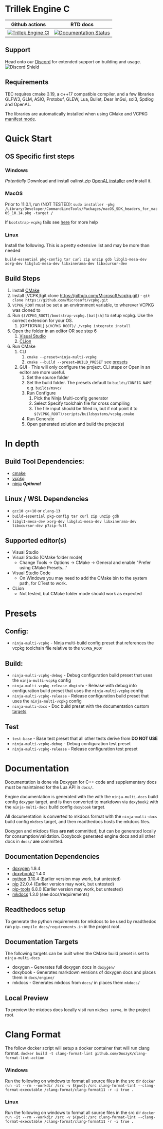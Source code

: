 # Trillek Engine C
| Github actions | RTD docs |
|-------|-----------|
|[![Trillek Engine CI](https://github.com/trillek-team/tec/actions/workflows/tec.yml/badge.svg)](https://github.com/trillek-team/tec/actions/workflows/tec.yml)|[![Documentation Status](https://readthedocs.org/projects/project-trillek/badge/?version=latest)](https://project-trillek.readthedocs.io/?badge=latest)|

## Support
Head onto our [Discord](https://discord.gg/HM8hhbGSjd) for extended support on building and usage.  
![Discord Shield](https://discordapp.com/api/guilds/671106829853523969/widget.png?style=shield)

## Requirements
TEC requires cmake 3.19, a c++17 compatible compiler, and a few libraries GLFW3, GLM, ASIO, Protobuf, GLEW, Lua, Bullet, Dear ImGui, sol3, Spdlog and OpenAL.

The libraries are automatically installed when using CMake and VCPKG [manifest mode](https://vcpkg.readthedocs.io/en/latest/users/manifests/).

# Quick Start
## OS Specific first steps
### Windows
*Potentially* Download and install oalinst.zip [OpenAL installer](http://openal.org/downloads/) and install it.
### MacOS
Prior to 11.0.1, run (NOT TESTED): `sudo installer -pkg /Library/Developer/CommandLineTools/Packages/macOS_SDK_headers_for_macOS_10.14.pkg -target /` 

If `bootstrap-vcpkg` fails see [here](https://donatstudios.com/MojaveMissingHeaderFiles) for more help
### Linux
Install the following. This is a pretty extensive list and may be more than needed

`build-essential pkg-config tar curl zip unzip gdb libgl1-mesa-dev xorg-dev libglu1-mesa-dev libxinerama-dev libxcursor-dev`

## Build Steps
1. Install [CMake](https://cmake.org/download/)
2. Install [VCPK](git clone https://github.com/Microsoft/vcpkg.git) - `git clone https://github.com/Microsoft/vcpkg.git`
3. `VCPKG_ROOT` must be set a an environment variable, to wherever VCPKG was cloned to
4. Run `$(VCPKG_ROOT)/bootstrap-vcpkg.[bat|sh]` to setup vcpkg. Use the correct extension for your OS.
   1. [OPTIONAL] `$(VCPKG_ROOT)/./vcpkg integrate install`
5. Open the folder in an editor OR see step 6
   1. [Visual Studio](https://docs.microsoft.com/en-us/cpp/build/cmake-presets-vs?view=msvc-170)
   2. [CLion](https://www.jetbrains.com/help/clion/cmake-presets.html)
6. Run CMake
   1. CLI
      1. `cmake --preset=ninja-multi-vcpkg`
      2. `cmake --build --preset=BUILD_PRESET` see [presets](#presets)
   2. GUI - This will only configure the project. CLI steps or Open in an editor are more useful.
      1. Set the source folder
      2. Set the build folder. The presets default to `builds/CONFIG_NAME` e.g. `builds/msvc/`
      3. Run Configure
         1. Pick the Ninja Multi-config generator
         2. Select Specify toolchain file for cross compiling
         3. The file input should be filled in, but if not point it to `$(VCPKG_ROOT)/scripts/buildsystems/vcpkg.cmake`
      4. Run Generate
      5. Open generated solution and build the project(s)

# In depth
## Build Tool Dependencies:
* [cmake](https://cmake.org/)
* [vcpkg](https://github.com/microsoft/vcpkg)
* [ninja](https://github.com/ninja-build/ninja/wiki/Pre-built-Ninja-packages) ***Optional***

## Linux / WSL Dependencies
* `gcc10 g++10` or `clang-13`
* `build-essential pkg-config tar curl zip unzip gdb`
* `libgl1-mesa-dev xorg-dev libglu1-mesa-dev libxinerama-dev libxcursor-dev p7zip-full`

## Supported editor(s)
* Visual Studio
* Visual Studio (CMake folder mode)
  * Change Tools -> Options -> CMake -> General and enable "Prefer using CMake Presets..."
* Visual Studio Code
  * On Windows you may need to add the CMake bin to the system path, for CTest to work.
* CLion
  * Not tested, but CMake folder mode should work as expected

# Presets
## Config:
* `ninja-multi-vcpkg` - Ninja multi-build config preset that references the vcpkg toolchain file relative to the `VCPKG_ROOT`
  
## Build:
* `ninja-multi-vcpkg-debug` - Debug configuration build preset that uses the `ninja-multi-vcpkg` config
* `ninja-multi-vcpkg-release-dbginfo` - Release with debug info configuration build preset that uses the `ninja-multi-vcpkg` config
* `ninja-multi-vcpkg-release` - Release configuration build preset that uses the `ninja-multi-vcpkg` config
* `ninja-multi-docs` - Doc build preset with the documentation custom [targets](#documentation-targets)

## Test
* `test-base` - Base test preset that all other tests derive from **DO NOT USE**
* `ninja-multi-vcpkg-debug` - Debug configuration test preset
* `ninja-multi-vcpkg-release` - Release configuration test preset

# Documentation
Documentation is done via Doxygen for C++ code and supplementary docs must be maintained for the Lua API in `docs/`.

Engine documentation is generated with the with the `ninja-multi-docs` build config `doxygen` target, and is then
converted to markdown via `doxybook2` with the `ninja-multi-docs` build config `doxybook` target.

All documentation is converted to mkdocs format with the `ninja-multi-docs` build config `mkdocs` target, and then
readthedocs hosts the mkdocs files.

Doxygen and mkdocs files **are not** committed, but can be generated locally for consumption/validation. Doxybook
generated engine docs and all other docs in `docs/` **are** committed.

## Documentation Dependencies
* [doxygen](https://www.doxygen.nl/) 1.9.4
* [doxybook2](https://github.com/matusnovak/doxybook2) 1.4.0
* [python](https://www.python.org/) 3.10.4 (Earlier version may work, but untested)
* [pip](https://pip.pypa.io/en/stable/) 22.0.4 (Earlier version may work, but untested)
* [pip-tools](https://github.com/jazzband/pip-tools) 6.8.0 (Earlier version may work, but untested)
* [mkdocs](https://www.mkdocs.org/) 1.3.0 (see docs/requirements)

## Readthedocs setup
To generate the python requirements for mkdocs to be used by readthedoc run `pip-compile docs/requirements.in` in the project root.

## Documentation Targets
The following targets can be built when the CMake build preset is set to `ninja-multi-docs`

* doxygen - Generates full doxygen docs in `doxygen/` 
* doxybook - Generates markdown versions of doxygen docs and places them in `docs/engine/`
* mkdocs - Generates mkdocs from `docs/` in places them `mkdocs/`

## Local Preview
To preview the mkdocs docs locally visit run `mkdocs serve`, in the project root.

# Clang Format
The follow docker script will setup a docker container that will run clang format.
`docker build -t clang-format-lint github.com/DoozyX/clang-format-lint-action`
### Windows
Run the following on windows to format all source files in the src dir
`docker run -it --rm --workdir /src -v ${pwd}:/src clang-format-lint --clang-format-executable /clang-format/clang-format11 -r -i true .`
### Linux
Run the following on windows to format all source files in the src dir
`docker run -it --rm --workdir /src -v $(pwd):/src clang-format-lint --clang-format-executable /clang-format/clang-format11 -r -i true .`
